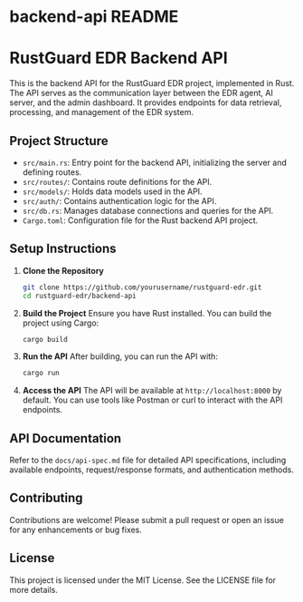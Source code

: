 # backend-api README

# RustGuard EDR Backend API

This is the backend API for the RustGuard EDR project, implemented in Rust. The API serves as the communication layer between the EDR agent, AI server, and the admin dashboard. It provides endpoints for data retrieval, processing, and management of the EDR system.

## Project Structure

- `src/main.rs`: Entry point for the backend API, initializing the server and defining routes.
- `src/routes/`: Contains route definitions for the API.
- `src/models/`: Holds data models used in the API.
- `src/auth/`: Contains authentication logic for the API.
- `src/db.rs`: Manages database connections and queries for the API.
- `Cargo.toml`: Configuration file for the Rust backend API project.

## Setup Instructions

1. **Clone the Repository**
   ```bash
   git clone https://github.com/yourusername/rustguard-edr.git
   cd rustguard-edr/backend-api
   ```

2. **Build the Project**
   Ensure you have Rust installed. You can build the project using Cargo:
   ```bash
   cargo build
   ```

3. **Run the API**
   After building, you can run the API with:
   ```bash
   cargo run
   ```

4. **Access the API**
   The API will be available at `http://localhost:8000` by default. You can use tools like Postman or curl to interact with the API endpoints.

## API Documentation

Refer to the `docs/api-spec.md` file for detailed API specifications, including available endpoints, request/response formats, and authentication methods.

## Contributing

Contributions are welcome! Please submit a pull request or open an issue for any enhancements or bug fixes.

## License

This project is licensed under the MIT License. See the LICENSE file for more details.